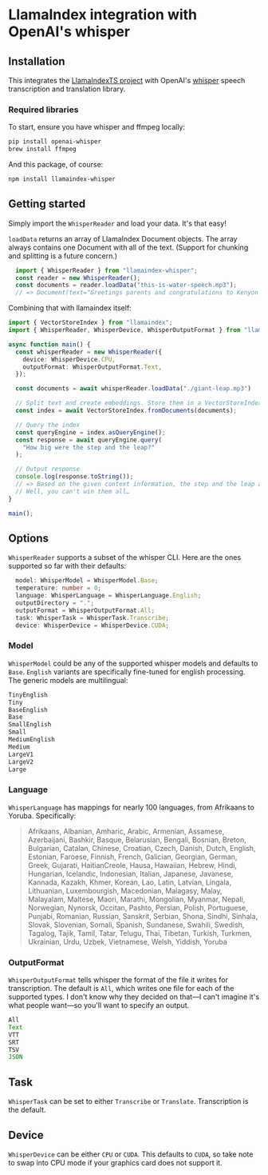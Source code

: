 # LlamaIndex integration with OpenAI's whisper

## Installation

This integrates the [LlamaIndexTS project](https://github.com/run-llama/LlamaIndexTS/) with OpenAI's [whisper](https://github.com/openai/whisper) speech transcription and translation library.

### Required libraries

To start, ensure you have whisper and ffmpeg locally:
```bash
pip install openai-whisper
brew install ffmpeg
```

And this package, of course:

```bash
npm install llamaindex-whisper
```

## Getting started

Simply import the `WhisperReader` and load your data. It's that easy!

`loadData` returns an array of LlamaIndex Document objects. The array always contains one Document with all of the text. (Support for chunking and splitting is a future concern.)

```typescript
  import { WhisperReader } from "llamaindex-whisper";
  const reader = new WhisperReader();
  const documents = reader.loadData("this-is-water-speech.mp3");
  // => Document(text="Greetings parents and congratulations to Kenyon’s graduating class of 2005…")
```

Combining that with llamaindex itself:

```typescript
import { VectorStoreIndex } from "llamaindex";
import { WhisperReader, WhisperDevice, WhisperOutputFormat } from "llamaindex-whisper";

async function main() {
  const whisperReader = new WhisperReader({
    device: WhisperDevice.CPU,
    outputFormat: WhisperOutputFormat.Text,
  });

  const documents = await whisperReader.loadData("./giant-leap.mp3")

  // Split text and create embeddings. Store them in a VectorStoreIndex
  const index = await VectorStoreIndex.fromDocuments(documents);

  // Query the index
  const queryEngine = index.asQueryEngine();
  const response = await queryEngine.query(
    "How big were the step and the leap?"
  );

  // Output response
  console.log(response.toString());
  // => Based on the given context information, the step and the leap are not described in terms of their size or magnitude.
  // Well, you can't win them all…
}

main();
```

## Options

`WhisperReader` supports a subset of the whisper CLI. Here are the ones supported so far with their defaults:

```typescript
  model: WhisperModel = WhisperModel.Base;
  temperature: number = 0;
  language: WhisperLanguage = WhisperLanguage.English;
  outputDirectory = ".";
  outputFormat = WhisperOutputFormat.All;
  task: WhisperTask = WhisperTask.Transcribe;
  device: WhisperDevice = WhisperDevice.CUDA;
```

### Model

`WhisperModel` could be any of the supported whisper models and defaults to `Base`. `English` variants are specifically fine-tuned for english processing. The generic models are multilingual:

```typescript
TinyEnglish
Tiny
BaseEnglish
Base
SmallEnglish
Small
MediumEnglish
Medium
LargeV1
LargeV2
Large
```

### Language

`WhisperLanguage` has mappings for nearly 100 languages, from Afrikaans to Yoruba. Specifically:

> Afrikaans, Albanian, Amharic, Arabic, Armenian, Assamese, Azerbaijani, Bashkir, Basque, Belarusian, Bengali, Bosnian, Breton, Bulgarian, Catalan, Chinese, Croatian, Czech, Danish, Dutch, English, Estonian, Faroese, Finnish, French, Galician, Georgian, German, Greek, Gujarati, HaitianCreole, Hausa, Hawaiian, Hebrew, Hindi, Hungarian, Icelandic, Indonesian, Italian, Japanese, Javanese, Kannada, Kazakh, Khmer, Korean, Lao, Latin, Latvian, Lingala, Lithuanian, Luxembourgish, Macedonian, Malagasy, Malay, Malayalam, Maltese, Maori, Marathi, Mongolian, Myanmar, Nepali, Norwegian, Nynorsk, Occitan, Pashto, Persian, Polish, Portuguese, Punjabi, Romanian, Russian, Sanskrit, Serbian, Shona, Sindhi, Sinhala, Slovak, Slovenian, Somali, Spanish, Sundanese, Swahili, Swedish, Tagalog, Tajik, Tamil, Tatar, Telugu, Thai, Tibetan, Turkish, Turkmen, Ukrainian, Urdu, Uzbek, Vietnamese, Welsh, Yiddish, Yoruba


### OutputFormat

`WhisperOutputFormat` tells whisper the format of the file it writes for transcription. The default is `All`, which writes one file for each of the supported types. I don't know why they decided on that—I can't imagine it's what people want—so you'll want to specify an output.

```typescript
All
Text
VTT
SRT
TSV
JSON
```

## Task

`WhisperTask` can be set to either `Transcribe` or `Translate`. Transcription is the default.

## Device

`WhisperDevice` can be either `CPU` or `CUDA`. This defaults to `CUDA`, so take note to swap into CPU mode if your graphics card does not support it.
